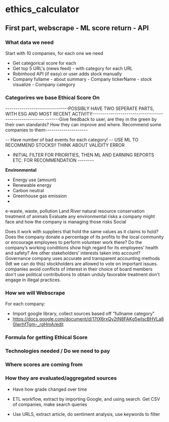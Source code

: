 # ethics_calculator

## First part, webscrape - ML score return - API

### What data we need

Start with 10 companies, for each one we need
* Get categorical score for each
* Get top 5 URL's (news feed) - with category for each URL
* Robinhood API (if easy) or user adds stock manually
* Company fullame - about summary - Company tickerName - stock visualize - Company category

### Categorires we base Ethical Score On

-------------------------------POSSIBLY HAVE TWO SEPERATE PARTS, WITH ESG AND MOST RECENT ACTIVITY------------------------------------------------------
-------Give feedback to user, are they in the green by their own standards? How they can improve and where. Recommend some companies to them---------------------

-- Have number of bad events for each category!
-- USE ML TO RECOMMEND STOCKS!! THINK ABOUT VALIDITY ERROR
- INITIAL FILTER FOR PRIORITIES, THEN ML AND EARNING REPORTS ETC. FOR RECOMMENDATION --------

**Environmental**
* Energy use (amount)
* Renewable energy
* Carbon neutral 
* Greenhouse gas emission 
* 
e-waste, waste, pollution
Land 
River 
natural resource conservation
treatment of animals
Evaluate any environmental risks a company might face and how the company is managing those risks
Social


Does it work with suppliers that hold the same values as it claims to hold? 
Does the company donate a percentage of its profits to the local community or encourage employees to perform volunteer work there?
 Do the company’s working conditions show high regard for its employees’ health and safety? 
Are other stakeholders’ interests taken into account?
Governance
company uses accurate and transparent accounting methods (Idt we can do this)
stockholders are allowed to vote on important issues.
companies avoid conflicts of interest in their choice of board members
don't use political contributions to obtain unduly favorable treatment 
don't engage in illegal practices.



### How we will Webscrape

For each company:
* Import google library, collect sources based off "fullname category"
* https://docs.google.com/document/d/17tX6rxQy2tN8FAKg5wIscBHVLa80lwrhfTgm-_rgHmA/edit

### Formula for getting Ethical Score



### Technologies needed / Do we need to pay


### Where scores are coming from

### How they are evaluated/aggregated sources




* Have how grade changed over time

* ETL workflow, extract by importing Google, and using search. Get CSV of companies, make search queries
* Use URLS, extract article, do sentiment analysis, use keywords to filter


